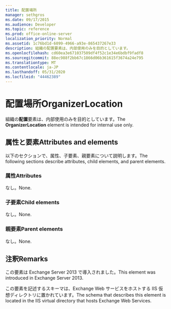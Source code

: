 ```yaml
---
title: 配置場所
manager: sethgros
ms.date: 09/17/2015
ms.audience: Developer
ms.topic: reference
ms.prod: office-online-server
localization_priority: Normal
ms.assetid: 1c76bd1d-6099-4966-a93e-865437267e33
description: 組織の配置要素は、内部使用のみを目的としています。
ms.openlocfilehash: cd60ea3e671037509df4f52c1e34e6bdbf9fadf8
ms.sourcegitcommit: 88ec988f2bb67c1866d06b361615f3674a24e795
ms.translationtype: MT
ms.contentlocale: ja-JP
ms.lasthandoff: 05/31/2020
ms.locfileid: "44462389"
---
```

# <a name="organizerlocation"></a><span data-ttu-id="ce78f-103">配置場所</span><span class="sxs-lookup"><span data-stu-id="ce78f-103">OrganizerLocation</span></span>

<span data-ttu-id="ce78f-104">組織の**配置**要素は、内部使用のみを目的としています。</span><span class="sxs-lookup"><span data-stu-id="ce78f-104">The **OrganizerLocation** element is intended for internal use only.</span></span> 

## <a name="attributes-and-elements"></a><span data-ttu-id="ce78f-105">属性と要素</span><span class="sxs-lookup"><span data-stu-id="ce78f-105">Attributes and elements</span></span>

<span data-ttu-id="ce78f-106">以下のセクションで、属性、子要素、親要素について説明します。</span><span class="sxs-lookup"><span data-stu-id="ce78f-106">The following sections describe attributes, child elements, and parent elements.</span></span>
  
### <a name="attributes"></a><span data-ttu-id="ce78f-107">属性</span><span class="sxs-lookup"><span data-stu-id="ce78f-107">Attributes</span></span>

<span data-ttu-id="ce78f-108">なし。</span><span class="sxs-lookup"><span data-stu-id="ce78f-108">None.</span></span>
  
### <a name="child-elements"></a><span data-ttu-id="ce78f-109">子要素</span><span class="sxs-lookup"><span data-stu-id="ce78f-109">Child elements</span></span>

<span data-ttu-id="ce78f-110">なし。</span><span class="sxs-lookup"><span data-stu-id="ce78f-110">None.</span></span>
  
### <a name="parent-elements"></a><span data-ttu-id="ce78f-111">親要素</span><span class="sxs-lookup"><span data-stu-id="ce78f-111">Parent elements</span></span>

<span data-ttu-id="ce78f-112">なし。</span><span class="sxs-lookup"><span data-stu-id="ce78f-112">None.</span></span>
  
## <a name="remarks"></a><span data-ttu-id="ce78f-113">注釈</span><span class="sxs-lookup"><span data-stu-id="ce78f-113">Remarks</span></span>

<span data-ttu-id="ce78f-114">この要素は Exchange Server 2013 で導入されました。</span><span class="sxs-lookup"><span data-stu-id="ce78f-114">This element was introduced in Exchange Server 2013.</span></span>
  
<span data-ttu-id="ce78f-115">この要素を記述するスキーマは、Exchange Web サービスをホストする IIS 仮想ディレクトリに置かれています。</span><span class="sxs-lookup"><span data-stu-id="ce78f-115">The schema that describes this element is located in the IIS virtual directory that hosts Exchange Web Services.</span></span>
  

